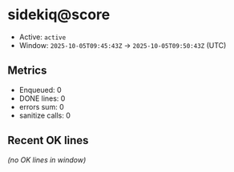 # sidekiq@score

- Active: `active`
- Window: `2025-10-05T09:45:43Z` → `2025-10-05T09:50:43Z` (UTC)

## Metrics
- Enqueued: 0
- DONE lines: 0
- errors sum: 0
- sanitize calls: 0

## Recent OK lines
_(no OK lines in window)_
